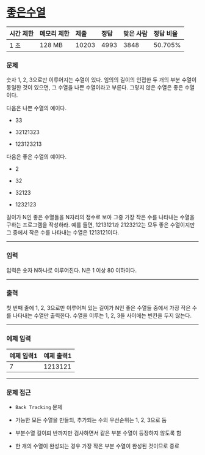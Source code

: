 # [좋은수열](https://www.acmicpc.net/problem/2661)

<div align = center>

| 시간 제한 | 메모리 제한 | 제출  | 정답 | 맞은 사람 | 정답 비율 |
| :-------- | :---------- | :---- | :--- | :-------- | :-------- |
| 1 초      | 128 MB      | 10203 | 4993 | 3848      | 50.705%   |

</div>

### 문제

숫자 1, 2, 3으로만 이루어지는 수열이 있다. 임의의 길이의 인접한 두 개의 부분 수열이 동일한 것이 있으면, 그 수열을 나쁜 수열이라고 부른다. 그렇지 않은 수열은 좋은 수열이다.

다음은 나쁜 수열의 예이다.

  - 33

  - 32121323

  - 123123213

다음은 좋은 수열의 예이다.

  - 2

  - 32

  - 32123

  - 1232123

길이가 N인 좋은 수열들을 N자리의 정수로 보아 그중 가장 작은 수를 나타내는 수열을 구하는 프로그램을 작성하라. 예를 들면, 1213121과 2123212는 모두 좋은 수열이지만 그 중에서 작은 수를 나타내는 수열은 1213121이다.

---

### 입력

입력은 숫자 N하나로 이루어진다. N은 1 이상 80 이하이다.

---

### 출력

첫 번째 줄에 1, 2, 3으로만 이루어져 있는 길이가 N인 좋은 수열들 중에서 가장 작은 수를 나타내는 수열만 출력한다. 수열을 이루는 1, 2, 3들 사이에는 빈칸을 두지 않는다.

---

### 예제 입력

| 예제 입력1 | 예제 출력1 |
| :--------- | :--------- |
| 7          | 1213121    |

---

### 문제 접근

  -  `Back Tracking` 문제

  - 가능한 모든 수열을 만들되, 추가되는 수의 우선순위는 1, 2, 3으로 둠

  - 부분수열 길이릐 반까지만 검사하면서 같은 부분 수열이 등장하지 않도록 함

  - 한 개의 수열이 완성되는 경우 가장 작은 부분 수열이 완성된 것이므로 종료